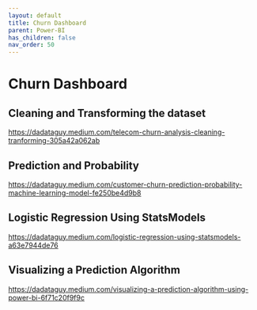 ```yaml
---
layout: default
title: Churn Dashboard
parent: Power-BI
has_children: false
nav_order: 50
---
```


# Churn Dashboard


## Cleaning and Transforming the dataset

https://dadataguy.medium.com/telecom-churn-analysis-cleaning-tranforming-305a42a062ab



## Prediction and Probability

https://dadataguy.medium.com/customer-churn-prediction-probability-machine-learning-model-fe250be4d9b8



## Logistic Regression Using StatsModels

https://dadataguy.medium.com/logistic-regression-using-statsmodels-a63e7944de76



## Visualizing a Prediction Algorithm

https://dadataguy.medium.com/visualizing-a-prediction-algorithm-using-power-bi-6f71c20f9f9c

